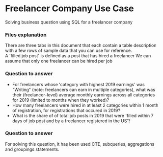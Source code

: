 # Freelancer Company Use Case
Solving business question using SQL for a freelancer company

### Files explanation
There are three tabs in this document that each contain a table description with a few rows of sample data that you can use for reference.  
A 'filled job post' is defined as a post that has hired a freelancer
We can assume that only one freelancer can be hired per job

### Question to answer
* For freelancers whose 'category with highest 2019 earnings' was "Writing" (note: freelancers can earn in multiple categories), what was their (freelancer-level) average monthly earnings across all categories for 2019 (limited to months when they worked)?
* How many freelancers were hired in at least 2 categories within 1 month of registration, for registrations that occured in 2019?
* What is the share of of total job posts in 2019 that were 'filled within 7 days of job post and by a freelancer registered in the US'?

### Question to answer
For solving this question, it has been used CTE, subqueries, aggregations and groupings statements.
